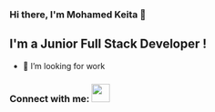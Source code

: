### Hi there, I'm Mohamed Keita 👋

## I'm a Junior Full Stack Developer !

- 🔭 I’m looking for work

### Connect with me: <img src="https://media.giphy.com/media/LnQjpWaON8nhr21vNW/giphy.gif" height="32">

<!--
**mohkeita/mohkeita** is a ✨ _special_ ✨ repository because its `README.md` (this file) appears on your GitHub profile.

Here are some ideas to get you started:

- 🔭 I’m currently working on ...
- 🌱 I’m currently learning ...
- 👯 I’m looking to collaborate on ...
- 🤔 I’m looking for help with ...
- 💬 Ask me about ...
- 📫 How to reach me: ...
- 😄 Pronouns: ...
- ⚡ Fun fact: ...
-->
